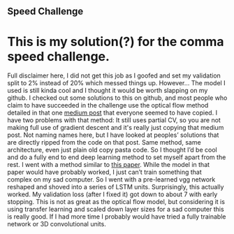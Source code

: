 ## Speed Challenge
# This is my solution(?) for the comma speed challenge. 

Full disclaimer here, I did not get this job as I goofed and set my validation split to 2% instead of 20% which messed things up. However… The model I used is still kinda cool and I thought it would be worth slapping on my github. I checked out some solutions to this on github, and most people who claim to have succeeded in the challenge use the optical flow method detailed in that one [medium post](https://chatbotslife.com/autonomous-vehicle-speed-estimation-from-dashboard-cam-ca96c24120e4) that everyone seemed to have copied. I have two problems with that method: It still uses partial CV, so you are not making full use of gradient descent and it's really just copying that medium post. Not naming names here, but I have looked at peoples’ solutions that are directly ripped from the code on that post. Same method, same architecture, even just plain old copy pasta code. So I thought I’d be cool and do 
a fully end to end deep learning method to set myself apart from the rest. I went with a method similar to [this paper](https://arxiv.org/abs/1709.08429). While the model in that paper would have probably worked, I just can’t train something that complex on my sad computer. So I went with a pre-learned vgg network reshaped and shoved into a series of LSTM units. Surprisingly, this actually worked. My validation loss (after I fixed it) got down to about 7 with early stopping. This is not as great as the optical flow model, but considering it is using transfer learning and scaled down layer sizes for a sad computer this is really good. If I had more time I probably would have tried a fully trainable network or 3D convolutional units.

